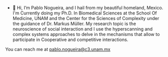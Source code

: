 - 👋 Hi, I’m Pablo Nogueira, and I hail from my beautiful homeland, Mexico. I'm Currently doing my Ph.D. In Biomedical Sciences at the School Of Medicine, UNAM and the Center for the Sciences of Complexity under the guidance of Dr. Markus Müller. 
My research topic is the neuroscience of social interaction and I use the hyperscanning and complex systems approaches to delve in the mechanisms that allow to participate in Cooperative and competitive interactions.

You can reach me at pablo.nogueira@c3.unam.mx



<!---
PNogueiraMX/PNogueiraMX is a ✨ special ✨ repository because its `README.md` (this file) appears on your GitHub profile.
You can click the Preview link to take a look at your changes.
--->
